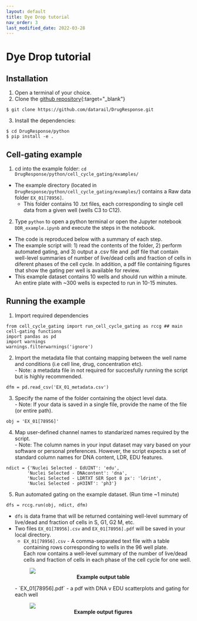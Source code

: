 ```yaml
---
layout: default
title: Dye Drop tutorial
nav_order: 3
last_modified_date: 2022-03-28
---
```


# Dye Drop tutorial

## Installation
1. Open a terminal of your choice.
2. Clone the [github repository](https://github.com/datarail/DrugResponse){:target="_blank"}
  ```
  $ git clone https://github.com/datarail/DrugResponse.git
  ```
3. Install the dependencies:
  ```
  $ cd DrugResponse/python
  $ pip install -e .
  ```

## Cell-gating example

1. cd into the example folder: `cd DrugResponse/python/cell_cycle_gating/examples/`
  - The example directory (located in `DrugResponse/python/cell_cycle_gating/examples/`) contains a Raw data folder `EX_01[78956]`.
    - This folder contains 10 .txt files, each corresponding to single cell data from a given well (wells C3 to C12).
2. Type `python` to open a python terminal or open the Jupyter notebook `DDR_example.ipynb` and execute the steps in the notebook.
  - The code is reproduced below with a summary of each step.
  - The example script will: 1) read the contents of the folder, 2) perform automated gating, and 3) output a .csv file and .pdf file that contain well-level summaries of number of live/dead cells and fraction of cells in diferent phases of the cell cycle. In addition, a pdf file containing figures that show the gating per well is available for review.
  - This example dataset contains 10 wells and should run within a minute. An entire plate with ~300 wells is expected to run in 10-15 minutes.

## Running the example

1. Import required dependencies
  ```
  from cell_cycle_gating import run_cell_cycle_gating as rccg ## main cell-gating functions
  import pandas as pd     
  import warnings
  warnings.filterwarnings('ignore')
  ```
2. Import the metadata file that containg mapping between the well name and conditions (i.e cell line, drug, concentration etc).
  <br> - Note: a metadata file in not required for succesfully running the script but is highly recommended.
  ```
  dfm = pd.read_csv('EX_01_metadata.csv')
  ```
3. Specify the name of the folder containing the object level data.
  <br> - Note: If your data is saved in a single file, provide the name  of the file (or entire path).
  ```
  obj = 'EX_01[78956]'
  ```
4. Map user-defined channel names to standarized names required by the script.
  <br> - Note: The column names in your input dataset may vary based on your software or personal preferences. However, the script expects a set of standard column names for DNA content, LDR, EDU features.
  ```
  ndict = {'Nuclei Selected - EdUINT': 'edu',
          'Nuclei Selected - DNAcontent': 'dna',
          'Nuclei Selected - LDRTXT SER Spot 8 px': 'ldrint',
          'Nuclei Selected - pH3INT': 'ph3'}
  ```
5. Run automated gating on the example dataset. (Run time ~1 minute)
  ```
  dfs = rccg.run(obj, ndict, dfm)
  ```

- `dfs` is data frame that will be returned containing well-level summary of live/dead and fraction of cells in S, G1, G2 M, etc.
- Two files `EX_01[78956].csv` and `EX_01[78956].pdf` will be saved in your local directory.
  - `EX_01[78956].csv` - A comma-separated text file with a table containing rows corresponding to wells in the 96 well plate.
  <br>Each row contains a well-level summary of the number of live/dead cells and fraction of cells in each phase of the cell cycle for one well.
  <figure>
      <img src="{{ site.baseurl }}/assets/images/dye_drop/example_result_csv.png" class="center">
      <figcaption align = "center"><b>Example output table</b></figcaption>
  </figure>
  - `EX_01[78956].pdf` - a pdf with DNA v EDU scatterplots and gating for each well
  <figure>
    <img src="{{ site.baseurl }}/assets/images/dye_drop/example_result_pdf.png" class="center">
    <figcaption align = "center"><b>Example output figures</b></figcaption>
  </figure>
